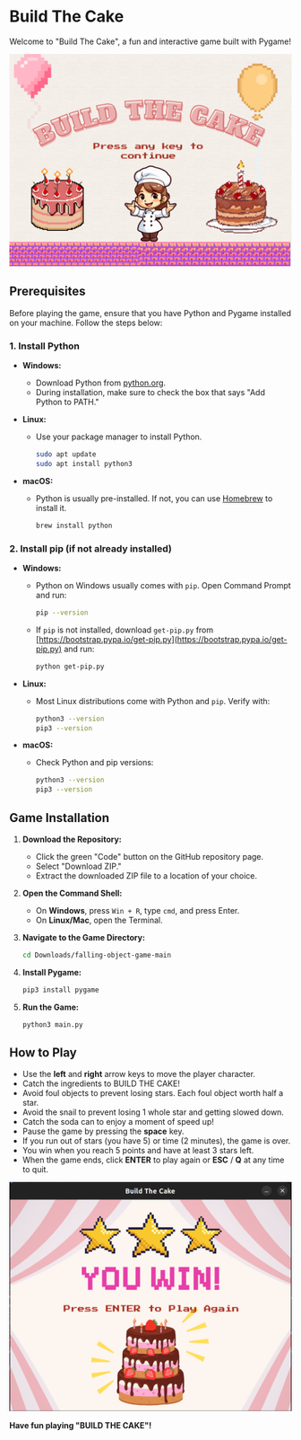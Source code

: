 # Build The Cake

Welcome to "Build The Cake", a fun and interactive game built with Pygame!

![Welcome Screen](assets/graphics/welcome2.png)

## Prerequisites

Before playing the game, ensure that you have Python and Pygame installed on your machine. Follow the steps below:

### 1. Install Python

- **Windows:**
  - Download Python from [python.org](https://www.python.org/downloads/).
  - During installation, make sure to check the box that says "Add Python to PATH."

- **Linux:**
  - Use your package manager to install Python.
    ```bash
    sudo apt update
    sudo apt install python3
    ```

- **macOS:**
  - Python is usually pre-installed. If not, you can use [Homebrew](https://brew.sh/) to install it.
    ```bash
    brew install python
    ```

### 2. Install pip (if not already installed)

- **Windows:**
  - Python on Windows usually comes with `pip`. Open Command Prompt and run:
    ```bash
    pip --version
    ```

  - If `pip` is not installed, download `get-pip.py` from [https://bootstrap.pypa.io/get-pip.py](https://bootstrap.pypa.io/get-pip.py) and run:
    ```bash
    python get-pip.py
    ```

- **Linux:**
  - Most Linux distributions come with Python and `pip`. Verify with:
    ```bash
    python3 --version
    pip3 --version
    ```

- **macOS:**
  - Check Python and pip versions:
    ```bash
    python3 --version
    pip3 --version
    ```

## Game Installation

1. **Download the Repository:**
    - Click the green "Code" button on the GitHub repository page.
    - Select "Download ZIP."
    - Extract the downloaded ZIP file to a location of your choice.

2. **Open the Command Shell:**
    - On **Windows**, press `Win + R`, type `cmd`, and press Enter.
    - On **Linux/Mac**, open the Terminal.

3. **Navigate to the Game Directory:**

    ```bash
    cd Downloads/falling-object-game-main
    ```

4. **Install Pygame:**

    ```bash
    pip3 install pygame
    ```

5. **Run the Game:**

    ```bash
    python3 main.py
    ```

## How to Play

- Use the **left** and **right** arrow keys to move the player character.
- Catch the ingredients to BUILD THE CAKE!
- Avoid foul objects to prevent losing stars. Each foul object worth half a star.
- Avoid the snail to prevent losing 1 whole star and getting slowed down.
- Catch the soda can to enjoy a moment of speed up!
- Pause the game by pressing the **space** key.
- If you run out of stars (you have 5) or time (2 minutes), the game is over.
- You win when you reach 5 points and have at least 3 stars left. 
- When the game ends, click **ENTER** to play again or **ESC** / **Q** at any time to quit.

![Win Screen](image-1.png)

**Have fun playing "BUILD THE CAKE"!**
